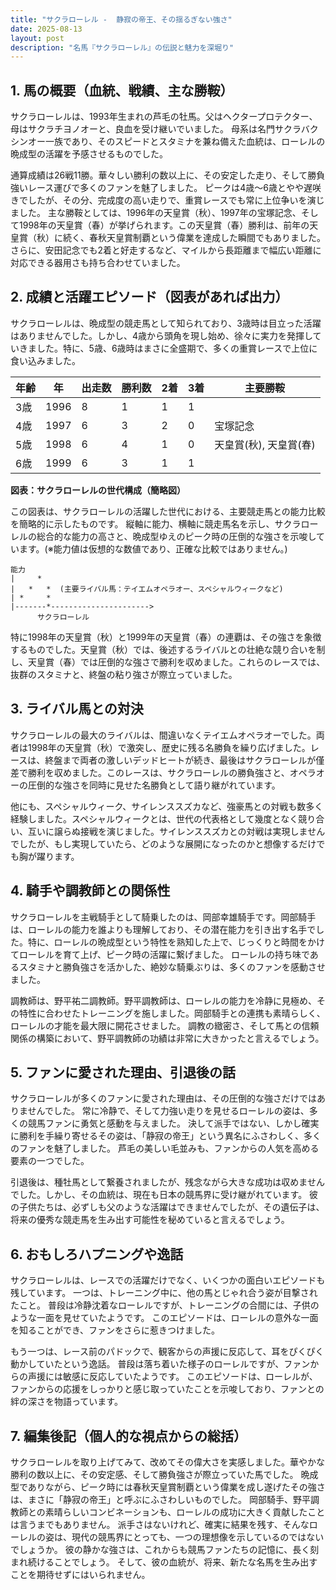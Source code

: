 ```yaml
---
title: "サクラローレル -  静寂の帝王、その揺るぎない強さ"
date: 2025-08-13
layout: post
description: "名馬『サクラローレル』の伝説と魅力を深堀り"
---
```


## 1. 馬の概要（血統、戦績、主な勝鞍）

サクラローレルは、1993年生まれの芦毛の牡馬。父はヘクタープロテクター、母はサクラチヨノオーと、良血を受け継いでいました。  母系は名門サクラバクシンオー一族であり、そのスピードとスタミナを兼ね備えた血統は、ローレルの晩成型の活躍を予感させるものでした。

通算成績は26戦11勝。華々しい勝利の数以上に、その安定した走り、そして勝負強いレース運びで多くのファンを魅了しました。  ピークは4歳～6歳とやや遅咲きでしたが、その分、完成度の高い走りで、重賞レースでも常に上位争いを演じました。  主な勝鞍としては、1996年の天皇賞（秋）、1997年の宝塚記念、そして1998年の天皇賞（春）が挙げられます。この天皇賞（春）勝利は、前年の天皇賞（秋）に続く、春秋天皇賞制覇という偉業を達成した瞬間でもありました。  さらに、安田記念でも2着と好走するなど、マイルから長距離まで幅広い距離に対応できる器用さも持ち合わせていました。


## 2. 成績と活躍エピソード（図表があれば出力）

サクラローレルは、晩成型の競走馬として知られており、3歳時は目立った活躍はありませんでした。しかし、4歳から頭角を現し始め、徐々に実力を発揮していきました。特に、5歳、6歳時はまさに全盛期で、多くの重賞レースで上位に食い込みました。

| 年齢 | 年 | 出走数 | 勝利数 | 2着 | 3着 | 主要勝鞍 |
|---|---|---|---|---|---|---|
| 3歳 | 1996 | 8 | 1 | 1 | 1 |  |
| 4歳 | 1997 | 6 | 3 | 2 | 0 | 宝塚記念 |
| 5歳 | 1998 | 6 | 4 | 1 | 0 | 天皇賞(秋), 天皇賞(春) |
| 6歳 | 1999 | 6 | 3 | 1 | 1 |  |


**図表：サクラローレルの世代構成（簡略図）**

この図表は、サクラローレルの活躍した世代における、主要競走馬との能力比較を簡略的に示したものです。  縦軸に能力、横軸に競走馬名を示し、サクラローレルの総合的な能力の高さと、晩成型ゆえのピーク時の圧倒的な強さを示唆しています。(※能力値は仮想的な数値であり、正確な比較ではありません。)


```
能力
|     *
|   *   *  (主要ライバル馬：テイエムオペラオー、スペシャルウィークなど)
| *     *
|-------*---------------------->
      サクラローレル
```


特に1998年の天皇賞（秋）と1999年の天皇賞（春）の連覇は、その強さを象徴するものでした。天皇賞（秋）では、後述するライバルとの壮絶な競り合いを制し、天皇賞（春）では圧倒的な強さで勝利を収めました。これらのレースでは、抜群のスタミナと、終盤の粘り強さが際立っていました。


## 3. ライバル馬との対決

サクラローレルの最大のライバルは、間違いなくテイエムオペラオーでした。両者は1998年の天皇賞（秋）で激突し、歴史に残る名勝負を繰り広げました。レースは、終盤まで両者の激しいデッドヒートが続き、最後はサクラローレルが僅差で勝利を収めました。このレースは、サクラローレルの勝負強さと、オペラオーの圧倒的な強さを同時に見せた名勝負として語り継がれています。

他にも、スペシャルウィーク、サイレンススズカなど、強豪馬との対戦も数多く経験しました。スペシャルウィークとは、世代の代表格として幾度となく競り合い、互いに譲らぬ接戦を演じました。サイレンススズカとの対戦は実現しませんでしたが、もし実現していたら、どのような展開になったのかと想像するだけでも胸が躍ります。


## 4. 騎手や調教師との関係性

サクラローレルを主戦騎手として騎乗したのは、岡部幸雄騎手です。岡部騎手は、ローレルの能力を誰よりも理解しており、その潜在能力を引き出す名手でした。特に、ローレルの晩成型という特性を熟知した上で、じっくりと時間をかけてローレルを育て上げ、ピーク時の活躍に繋げました。  ローレルの持ち味であるスタミナと勝負強さを活かした、絶妙な騎乗ぶりは、多くのファンを感動させました。

調教師は、野平祐二調教師。野平調教師は、ローレルの能力を冷静に見極め、その特性に合わせたトレーニングを施しました。岡部騎手との連携も素晴らしく、ローレルの才能を最大限に開花させました。  調教の緻密さ、そして馬との信頼関係の構築において、野平調教師の功績は非常に大きかったと言えるでしょう。


## 5. ファンに愛された理由、引退後の話

サクラローレルが多くのファンに愛された理由は、その圧倒的な強さだけではありませんでした。  常に冷静で、そして力強い走りを見せるローレルの姿は、多くの競馬ファンに勇気と感動を与えました。  決して派手ではない、しかし確実に勝利を手繰り寄せるその姿は、「静寂の帝王」という異名にふさわしく、多くのファンを魅了しました。  芦毛の美しい毛並みも、ファンからの人気を高める要素の一つでした。

引退後は、種牡馬として繋養されましたが、残念ながら大きな成功は収めませんでした。しかし、その血統は、現在も日本の競馬界に受け継がれています。  彼の子供たちは、必ずしも父のような活躍はできませんでしたが、その遺伝子は、将来の優秀な競走馬を生み出す可能性を秘めていると言えるでしょう。


## 6. おもしろハプニングや逸話

サクラローレルは、レースでの活躍だけでなく、いくつかの面白いエピソードも残しています。  一つは、トレーニング中に、他の馬とじゃれ合う姿が目撃されたこと。  普段は冷静沈着なローレルですが、トレーニングの合間には、子供のような一面を見せていたようです。  このエピソードは、ローレルの意外な一面を知ることができ、ファンをさらに惹きつけました。

もう一つは、レース前のパドックで、観客からの声援に反応して、耳をぴくぴく動かしていたという逸話。  普段は落ち着いた様子のローレルですが、ファンからの声援には敏感に反応していたようです。  このエピソードは、ローレルが、ファンからの応援をしっかりと感じ取っていたことを示唆しており、ファンとの絆の深さを物語っています。


## 7. 編集後記（個人的な視点からの総括）

サクラローレルを取り上げてみて、改めてその偉大さを実感しました。華やかな勝利の数以上に、その安定感、そして勝負強さが際立っていた馬でした。  晩成型でありながら、ピーク時には春秋天皇賞制覇という偉業を成し遂げたその強さは、まさに「静寂の帝王」と呼ぶにふさわしいものでした。  岡部騎手、野平調教師との素晴らしいコンビネーションも、ローレルの成功に大きく貢献したことは言うまでもありません。  派手さはないけれど、確実に結果を残す、そんなローレルの姿は、現代の競馬界にとっても、一つの理想像を示しているのではないでしょうか。  彼の静かな強さは、これからも競馬ファンたちの記憶に、長く刻まれ続けることでしょう。  そして、彼の血統が、将来、新たな名馬を生み出すことを期待せずにはいられません。
